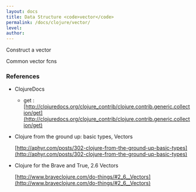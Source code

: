 ```yaml
---
layout: docs
title: Data Structure <code>vector</code>
permalink: /docs/clojure/vector/
level: 
author: 
---
```


Construct a vector

Common vector fcns


### References

- ClojureDocs
	- get : [http://clojuredocs.org/clojure_contrib/clojure.contrib.generic.collection/get](http://clojuredocs.org/clojure_contrib/clojure.contrib.generic.collection/get)

- Clojure from the ground up: basic types, Vectors

    [http://aphyr.com/posts/302-clojure-from-the-ground-up-basic-types](http://aphyr.com/posts/302-clojure-from-the-ground-up-basic-types)

- Clojure for the Brave and True, 2.6 Vectors

    [http://www.braveclojure.com/do-things/#2_6__Vectors](http://www.braveclojure.com/do-things/#2_6__Vectors)